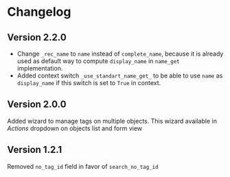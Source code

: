 # Changelog

## Version 2.2.0

- Change `_rec_name` to `name` instead of `complete_name`,
  because it is already used as default way to compute `display_name` in
  `name_get` implementation.
- Added context switch `_use_standart_name_get_` to be able to use `name`
  as `display_name` if this switch is set to `True` in context.

## Version 2.0.0

Added wizard to manage tags on multiple objects.
This wizard available in *Actions* dropdown on objects list and form view

## Version 1.2.1

Removed `no_tag_id` field in favor of `search_no_tag_id`

